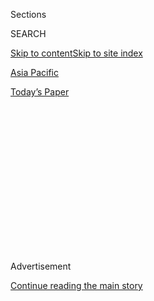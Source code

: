 <div id="app">

<div>

<div>

<div>

<div class="NYTAppHideMasthead css-1q2w90k e1suatyy0">

<div class="section css-ui9rw0 e1suatyy2">

<div class="css-eph4ug er09x8g0">

<div class="css-6n7j50">

</div>

<span class="css-1dv1kvn">Sections</span>

<div class="css-10488qs">

<span class="css-1dv1kvn">SEARCH</span>

</div>

[Skip to content](#site-content)[Skip to site index](#site-index)

</div>

<div id="masthead-section-label" class="css-1wr3we4 eaxe0e00">

[Asia
Pacific](https://www.nytimes3xbfgragh.onion/section/world/asia)

</div>

<div class="css-10698na e1huz5gh0">

</div>

</div>

<div id="masthead-bar-one" class="section hasLinks css-15hmgas e1csuq9d3">

<div class="css-uqyvli e1csuq9d0">

</div>

<div class="css-1uqjmks e1csuq9d1">

</div>

<div class="css-9e9ivx">

[](https://myaccount.nytimes3xbfgragh.onion/auth/login?response_type=cookie&client_id=vi)

</div>

<div class="css-1bvtpon e1csuq9d2">

[Today’s
Paper](https://www.nytimes3xbfgragh.onion/section/todayspaper)

</div>

</div>

</div>

</div>

<div data-aria-hidden="false">

<div id="site-content" data-role="main">

<div>

<div class="css-1aor85t" style="opacity:0.000000001;z-index:-1;visibility:hidden">

<div class="css-1hqnpie">

<div class="css-epjblv">

<span class="css-17xtcya">[Asia
Pacific](/section/world/asia)</span><span class="css-x15j1o">|</span><span class="css-fwqvlz">Rohingya
Recount Atrocities: ‘They Threw My Baby Into a
Fire’</span>

</div>

<div class="css-k008qs">

<div class="css-1iwv8en">

<span class="css-18z7m18"></span>

<div>

</div>

</div>

<span class="css-1n6z4y">https://nyti.ms/2z00lsf</span>

<div class="css-1705lsu">

<div class="css-4xjgmj">

<div class="css-4skfbu" data-role="toolbar" data-aria-label="Social Media Share buttons, Save button, and Comments Panel with current comment count" data-testid="share-tools">

  - 
  - 
  - 
  - 
    
    <div class="css-6n7j50">
    
    </div>

  - 
  - 

</div>

</div>

</div>

</div>

</div>

</div>

<div class="css-13pd83m">

</div>

<div id="top-wrapper" class="css-1sy8kpn">

<div id="top-slug" class="css-l9onyx">

Advertisement

</div>

[Continue reading the main
story](#after-top)

<div class="ad top-wrapper" style="text-align:center;height:100%;display:block;min-height:250px">

<div id="top" class="place-ad" data-position="top" data-size-key="top">

</div>

</div>

<div id="after-top">

</div>

</div>

<div id="sponsor-wrapper" class="css-1hyfx7x">

<div id="sponsor-slug" class="css-19vbshk">

Supported by

</div>

[Continue reading the main
story](#after-sponsor)

<div id="sponsor" class="ad sponsor-wrapper" style="text-align:center;height:100%;display:block">

</div>

<div id="after-sponsor">

</div>

</div>

<div class="css-1vkm6nb ehdk2mb0">

# Rohingya Recount Atrocities: ‘They Threw My Baby Into a Fire’

</div>

<div class="css-79elbk" data-testid="photoviewer-wrapper">

<div class="css-z3e15g" data-testid="photoviewer-wrapper-hidden">

</div>

<div class="css-1a48zt4 ehw59r15" data-testid="photoviewer-children">

![<span class="css-16f3y1r e13ogyst0" data-aria-hidden="true">Rohingya
refugees arriving in Bangladesh after crossing the Naf River this
month.</span><span class="css-cnj6d5 e1z0qqy90" itemprop="copyrightHolder"><span class="css-1ly73wi e1tej78p0">Credit...</span><span><span>Sergey
Ponomarev for The New York
Times</span></span></span>](https://static01.graylady3jvrrxbe.onion/images/2017/10/12/world/12massacres-1/09massacres-1-articleLarge.jpg?quality=75&auto=webp&disable=upscale)

</div>

</div>

<div class="css-xt80pu e12qa4dv0">

<div class="css-18e8msd">

<div class="css-vp77d3 epjyd6m0">

<div class="css-1baulvz">

By [<span class="css-1baulvz last-byline" itemprop="name">Jeffrey
Gettleman</span>](http://www.nytimes3xbfgragh.onion/by/jeffrey-gettleman)

</div>

</div>

  - Oct. 11,
    2017

  - 
    
    <div class="css-4xjgmj">
    
    <div class="css-d8bdto" data-role="toolbar" data-aria-label="Social Media Share buttons, Save button, and Comments Panel with current comment count" data-testid="share-tools">
    
      - 
      - 
      - 
      - 
        
        <div class="css-6n7j50">
        
        </div>
    
      - 
      - 
    
    </div>
    
    </div>

</div>

</div>

<div class="section meteredContent css-1r7ky0e" name="articleBody" itemprop="articleBody">

<div class="css-1fanzo5 StoryBodyCompanionColumn">

<div class="css-53u6y8">

COX’S BAZAR, Bangladesh — Hundreds of women stood in the river, held at
gunpoint, ordered not to move.

A pack of soldiers stepped toward a petite young woman with light brown
eyes and delicate cheekbones. Her name was Rajuma, and she was standing
chest-high in the water, clutching her baby son, while her village in
Myanmar burned down behind her.

“You,” the soldiers said, pointing at her.

She froze.

“You\!”

She squeezed her baby tighter.

In the next violent blur of moments, the soldiers clubbed Rajuma in the
face, tore her screaming child out of her arms and hurled him into a
fire. She was then dragged into a house and gang-raped.

By the time the day was over, she was running through a field naked and
covered in blood. Alone, she had lost her son, her mother, her two
sisters and her younger brother, all wiped out in front of her eyes, she
says.

Rajuma is a
[Rohingya](https://www.nytimes3xbfgragh.onion/2017/09/13/world/asia/myanmar-rohingya-muslim.html)
Muslim, one of the most persecuted ethnic groups on earth, and she now
spends her days drifting through a refugee camp in Bangladesh in a daze.

She relayed her story to me during a recent reporting trip I made to the
camps, where hundreds of thousands of Rohingya like her have rushed for
safety. Her deeply disturbing account of what happened in her village,
in late August, was corroborated by dozens of other survivors, whom I
spoke with at length, and by human rights groups gathering evidence of
atrocities.

Survivors said they saw government soldiers stabbing babies, cutting off
boys’ heads, gang-raping girls, shooting 40-millimeter grenades into
houses, burning entire families to death, and rounding up dozens of
unarmed male villagers and summarily executing them.

</div>

</div>

<div class="css-79elbk" data-testid="photoviewer-wrapper">

<div class="css-z3e15g" data-testid="photoviewer-wrapper-hidden">

</div>

<div class="css-1a48zt4 ehw59r15" data-testid="photoviewer-children">

![<span class="css-16f3y1r e13ogyst0" data-aria-hidden="true">Rohingya
women waiting at the World Food Program distribution point in Tchainkali
camp,
Bangladesh.</span><span class="css-cnj6d5 e1z0qqy90" itemprop="copyrightHolder"><span class="css-1ly73wi e1tej78p0">Credit...</span><span>Sergey
Ponomarev for The New York
Times</span></span>](https://static01.graylady3jvrrxbe.onion/images/2017/10/12/world/12massacres-7/10massacres-7-articleLarge.jpg?quality=75&auto=webp&disable=upscale)

</div>

</div>

<div class="css-1fanzo5 StoryBodyCompanionColumn">

<div class="css-53u6y8">

Much of the violence was flamboyantly brutal, intimate and personal —
the kind that is detonated by a long, bitter history of ethnic hatred.

“People were holding the soldiers’ feet, begging for their lives,”
Rajuma said. “But they didn’t stop, they just kicked them off and killed
them. They chopped people, they shot people, they raped us, they left us
senseless.”

Human rights investigators said that Myanmar’s military killed more than
1,000 civilians in the state of Rakhine, and possibly as many as 5,000,
though it will be hard to ever know because Myanmar is not allowing the
United Nations or anyone else into the affected areas.

Peter Bouckaert, a veteran investigator with Human Rights Watch, said
there was growing evidence of organized massacres, like the one Rajuma
survived, in which government soldiers methodically slaughtered more
than 100 civilians in a single location. He called them crimes against
humanity.

On Wednesday, the United Nations human rights office said that
government troops had targeted “houses, fields, food-stocks, crops,
livestock and even trees,” making it “almost impossible” for the
Rohingya to return home.

Myanmar’s army has claimed it was responding to an attack by [Rohingya
militants](https://www.nytimes3xbfgragh.onion/2017/09/17/world/asia/myanmar-rohingya-militants.html)
on Aug. 25 and targeting only the insurgents. But according to dozens of
witnesses, almost all of the people killed were unarmed villagers, and
many had their hands bound.

Satellite imagery has revealed [288 separate villages
burned](https://www.nytimes3xbfgragh.onion/interactive/2017/09/18/world/asia/rohingya-villages.html),
some down to the last post.

Human rights groups said the government troops had one goal: to erase
entire Rohingya communities. The unsparing destruction drove more than
half a million people into Bangladesh in recent weeks. United Nations
officials called the campaign against the Rohingya a “textbook example”
[of ethnic
cleansing](https://www.nytimes3xbfgragh.onion/2017/09/11/world/asia/myanmar-rohingya-ethnic-cleansing.html).

</div>

</div>

<div class="css-1sngw6j">

[](https://www.nytimes3xbfgragh.onion/interactive/2017/09/18/world/asia/rohingya-villages.html)

<div class="css-1eoytci">

![](https://static01.graylady3jvrrxbe.onion/images/2017/09/18/world/asia/rohingya-villages-1505780683109/rohingya-villages-1505780683109-articleLarge.jpg)

</div>

<div class="css-1rha1bf">

## Satellite Images Show More Than 200 Rohingya Villages Burned in Myanmar

Satellite images show that at least 200 villages of Myanmar’s Rohingya
ethnic minority have been set ablaze since late August.

</div>

</div>

<div class="css-1fanzo5 StoryBodyCompanionColumn">

<div class="css-53u6y8">

Nearly each night here in coastal Bangladesh, up the Bay of Bengal from
Myanmar, [bodies wash
up](https://bdnews24.com/bangladesh/2017/09/28/bodies-of-16-rohingyas-mostly-children-wash-up-on-bangladesh-shore)
in the foamy brown tide — children, men, old women who tried to escape
on leaking boats, their faces bloated from seawater.

Rajuma barely made it to Bangladesh, escaping on a small wooden boat a
few weeks ago. She cannot read or write. She does not have a single
piece of paper to prove who she is or that she was born in Myanmar. This
may be a problem if she applies for refugee status in Bangladesh, which
has been reluctant to give it, or ever tries to go home to Myanmar. She
thinks she is around 20, but she could pass for 14 — painfully thin,
with wrists that look as if they could easily break.

She grew up in a rice farming hamlet called Tula Toli, and said the
place had never known
peace.

</div>

</div>

<div class="css-79elbk" data-testid="photoviewer-wrapper">

<div class="css-z3e15g" data-testid="photoviewer-wrapper-hidden">

</div>

<div class="css-1a48zt4 ehw59r15" data-testid="photoviewer-children">

<div class="css-1xdhyk6 erfvjey0">

<span class="css-1ly73wi e1tej78p0">Image</span>

<div class="css-zjzyr8">

<div data-testid="lazyimage-container" style="height:257.77777777777777px">

</div>

</div>

</div>

<span class="css-16f3y1r e13ogyst0" data-aria-hidden="true">Hundreds of
thousands of Rohingya have fled to rough camps in Bangladesh like this
one,
Balukhali.</span><span class="css-cnj6d5 e1z0qqy90" itemprop="copyrightHolder"><span class="css-1ly73wi e1tej78p0">Credit...</span><span>Sergey
Ponomarev for The New York Times</span></span>

</div>

</div>

<div class="css-1fanzo5 StoryBodyCompanionColumn">

<div class="css-53u6y8">

The two main ethnic groups in her village, the Buddhist Rakhines and the
Muslim Rohingya, were like two planes drawn to never touch. They
followed different religions, spoke different languages, ate different
foods and have always distrusted each other.

A community of Buddhists lived just a few minutes from Rajuma’s house,
but she had never spoken with any of them.

“They hate us,” she said.

Azeem Ibrahim, a Scottish academic who recently wrote [a book on the
Rohingya](http://rohingyabook.com), explained that much of the animosity
could be traced to World War II, when the Rohingya fought on the British
side and many Buddhists in Rakhine fought for the occupying Japanese.
Both sides massacred civilians.

After the Allies won, the Rohingya hoped to win independence or join
East Pakistan (today’s Bangladesh), which was also majority Muslim and
ethnically similar to the Rohingya. But the British, eager to appease
Myanmar’s Buddhist majority, decreed that the Rohingya areas would
become part of newly independent Myanmar (then called Burma), setting
the Rohingya up for decades of discrimination.

Myanmar’s leaders soon began stripping their rights and blaming them for
the country’s shortcomings, claiming the Rohingya were illegal migrants
from Bangladesh who had stolen good land.

“Year after year, they were demonized,” Mr. Ibrahim said.

Some influential Buddhist monks said the Rohingya were the reincarnation
of snakes and insects and should be exterminated, like vermin.

The persecution fueled a new Rohingya militant movement, which staged
attacks against Myanmar security outposts on Aug.
25.

</div>

</div>

<div class="css-79elbk" data-testid="photoviewer-wrapper">

<div class="css-z3e15g" data-testid="photoviewer-wrapper-hidden">

</div>

<div class="css-1a48zt4 ehw59r15" data-testid="photoviewer-children">

<div class="css-1xdhyk6 erfvjey0">

<span class="css-1ly73wi e1tej78p0">Image</span>

<div class="css-zjzyr8">

<div data-testid="lazyimage-container" style="height:257.77777777777777px">

</div>

</div>

</div>

<span class="css-16f3y1r e13ogyst0" data-aria-hidden="true">Rohingya men
praying at a makeshift mosque in the Noapara camp, outside Cox’s Bazar,
Bangladesh.</span><span class="css-cnj6d5 e1z0qqy90" itemprop="copyrightHolder"><span class="css-1ly73wi e1tej78p0">Credit...</span><span>Sergey
Ponomarev for The New York
Times</span></span>

</div>

</div>

<div style="max-width:100%;margin:0 auto">

<div class="css-17dprlf" data-id="100000005465032" data-slug="help-rohingya-promo" style="max-width:300px">

</div>

</div>

<div class="css-1fanzo5 StoryBodyCompanionColumn">

<div class="css-53u6y8">

From her village, Rajuma said, she heard explosions from one of those
attacks — or at least from the government response to it.

Over the next few days, Rajuma watched huge fires burn on the horizon.
The military was beginning what it called “clearance operations.”
Rohingya villages all around Tula Toli were burned to the ground, and on
the night of Aug. 29, an elder came from the mosque to Rajuma’s house to
deliver a message: The Buddhists say we should go to the river, for our
safety.

Her family decided to stay put. “Nobody trusts a Buddhist,” Rajuma said.

The next morning, Rajuma was busy making potato curry. As she sprinkled
ginger and chiles into a big pot, she sensed something and stopped.

She crept to the window and peeked out: soldiers, dozens of them,
jogging toward Tula Toli.

Rajuma and her family tried to run but were quickly captured and marched
to a riverbank where hundreds of other terrified villagers had been
taken prisoner.

The soldiers separated the men from the women. The villagers pleaded for
their lives and dropped to their knees, hugging the soldiers’ boots. The
soldiers kicked them off and methodically killed all the men, said
Rajuma and several other survivors from Tula Toli, all interviewed
separately.

</div>

</div>

<div class="css-79elbk" data-testid="photoviewer-wrapper">

<div class="css-z3e15g" data-testid="photoviewer-wrapper-hidden">

</div>

<div class="css-1a48zt4 ehw59r15" data-testid="photoviewer-children">

<div class="css-1xdhyk6 erfvjey0">

<span class="css-1ly73wi e1tej78p0">Image</span>

<div class="css-zjzyr8">

<div data-testid="lazyimage-container" style="height:257.77777777777777px">

</div>

</div>

</div>

<span class="css-16f3y1r e13ogyst0" data-aria-hidden="true">Rajuma, 20,
saw her 18-month-old son and most of the rest of her family killed by
soldiers in Myanmar. She is now in the Kutupalong refugee camp in
Bangladesh.</span><span class="css-cnj6d5 e1z0qqy90" itemprop="copyrightHolder"><span class="css-1ly73wi e1tej78p0">Credit...</span><span>Sergey
Ponomarev for The New York Times</span></span>

</div>

</div>

<div class="css-1fanzo5 StoryBodyCompanionColumn">

<div class="css-53u6y8">

The women and young children were sent into the water and told to wait.

In terms of the tactics used, the weapons fired, the openness of the
killings, the gang rapes and the level of military organization, the
accounts from many different Rohingya areas present a distressing
harmony.

“Stories of atrocities are universal,” said Anthony Lake, the executive
director of Unicef.

He said he was profoundly troubled by what Rohingya children had been
drawing in the camps — [guns, fires, machetes and people on the ground
with red streaming out of
them](https://weshare.unicef.org/C.aspx?VP3=SearchResult&LBID=2AMZKTG1WYH&IT=Thumb_FixedHeight_M_Details_ToolTip).

In a hospital bed near Cox’s Bazar, the biggest town in this part of
Bangladesh, Muhamedul Hassan, a Rohingya shopkeeper from a village
called Monu Para, lies on a clean white sheet. Doctors say the fact he
is still alive is a miracle.

On Aug. 27, Mr. Hassan said, around 20 soldiers from a nearby army base
stormed into Monu Para and ordered all the men and any boys older than
10 to report to the house of a prominent Rohingya cattle trader.

The soldiers tied everyone’s hands behind their backs. They made them
sit in the yard, heads down.

Around 400 men and boys were hunched over, Mr. Hassan said. They were
sweating through their shirts. An army sergeant whom the villagers knew
then pulled out a long, thin
knife.

</div>

</div>

<div class="css-79elbk" data-testid="photoviewer-wrapper">

<div class="css-z3e15g" data-testid="photoviewer-wrapper-hidden">

</div>

<div class="css-1a48zt4 ehw59r15" data-testid="photoviewer-children">

<div class="css-1xdhyk6 erfvjey0">

<span class="css-1ly73wi e1tej78p0">Image</span>

<div class="css-zjzyr8">

<div data-testid="lazyimage-container" style="height:257.77777777777777px">

</div>

</div>

</div>

<span class="css-16f3y1r e13ogyst0" data-aria-hidden="true">A Rohingya
family at the newly erected Balukhali
camp.</span><span class="css-cnj6d5 e1z0qqy90" itemprop="copyrightHolder"><span class="css-1ly73wi e1tej78p0">Credit...</span><span>Sergey
Ponomarev for The New York Times</span></span>

</div>

</div>

<div class="css-1fanzo5 StoryBodyCompanionColumn">

<div class="css-53u6y8">

“People were calling for help,” Mr. Hassan said. “The boys were
screaming out their mother’s name, their father’s name.”

Mr. Hassan said that in front of his eyes, dozens of people were
decapitated or shot. He was shot three times — twice in the back and
once in the chest — but all the bullets missed vital organs.

After the soldiers left, Mr. Hassan said, he stumbled away to his house,
where his sister stuffed turmeric powder, the best they could do for an
antiseptic, into his wounds.

Human rights investigators said the gravest atrocities they have
documented were committed from Aug. 25 to Sept. 1, the period right
after the militant attacks. Many witnesses described government troops
wantonly killing anyone they could get their hands on.

In Tula Toli, Rajuma fought as hard as she could to hold onto her baby,
Muhammad Sadeque, about 18 months old.

But one soldier grabbed her hands, another grabbed her body, and another
slugged her in the face with a club. A jagged scar now runs along her
jaw.

The child was lifted away from her, his legs wiggling in the air.

“They threw my baby into a fire — they just flung him,” she
said.

</div>

</div>

<div class="css-79elbk" data-testid="photoviewer-wrapper">

<div class="css-z3e15g" data-testid="photoviewer-wrapper-hidden">

</div>

<div class="css-1a48zt4 ehw59r15" data-testid="photoviewer-children">

<div class="css-1xdhyk6 erfvjey0">

<span class="css-1ly73wi e1tej78p0">Image</span>

<div class="css-zjzyr8">

<div data-testid="lazyimage-container" style="height:257.77777777777777px">

</div>

</div>

</div>

<span class="css-16f3y1r e13ogyst0" data-aria-hidden="true">A drawing by
a Rohingya boy about his experiences while fleeing
Myanmar.</span><span class="css-cnj6d5 e1z0qqy90" itemprop="copyrightHolder"><span class="css-1ly73wi e1tej78p0">Credit...</span><span>Sergey
Ponomarev for The New York Times</span></span>

</div>

</div>

<div class="css-1fanzo5 StoryBodyCompanionColumn">

<div class="css-53u6y8">

Rajuma said two soldiers then pulled her into a house, tore off her veil
and dress and raped her. She said that her two sisters were raped and
killed in the same room, and that in the next room, her mother and
10-year-old brother were shot.

At some point, Rajuma thought she had died. She lost consciousness. When
she woke, the soldiers were gone, but the house was on fire.

She sprinted out naked, past her family’s bodies, past burning homes,
and hid in a forest. Night fell, but she did not sleep.

In the morning she found an old T-shirt to wear and kept running.

Many people in the refugee camps have been eerily stoic — seemingly
traumatized past the ability to feel. In dozens of interviews with
survivors who said their loved ones had been killed in front of them,
not a single tear was shed.

But as she reached the end of her horrible testimony, Rajuma broke down.

“I can’t explain how hard it hurts,” she said, tears rolling off her
cheeks, “to no longer hear my son call me ma.”

She hunched over on a plastic stool in another family’s hut, covered her
mouth with a red veil and started sobbing so hard she could barely
breathe.

A few other refugees looked over at her but went on cooking or cleaning.
Outside, on a road not far away, trucks blared their horns, fighting
through
traffic.

</div>

</div>

<div class="css-79elbk" data-testid="photoviewer-wrapper">

<div class="css-z3e15g" data-testid="photoviewer-wrapper-hidden">

</div>

<div class="css-1a48zt4 ehw59r15" data-testid="photoviewer-children">

<div class="css-1xdhyk6 erfvjey0">

<span class="css-1ly73wi e1tej78p0">Image</span>

<div class="css-zjzyr8">

<div data-testid="lazyimage-container" style="height:257.77777777777777px">

</div>

</div>

</div>

<span class="css-16f3y1r e13ogyst0" data-aria-hidden="true">The body of
a Rohingya woman washed up in Bangladesh after her boat sank in rough
seas in late
September.</span><span class="css-cnj6d5 e1z0qqy90" itemprop="copyrightHolder"><span class="css-1ly73wi e1tej78p0">Credit...</span><span>Sergey
Ponomarev for The New York Times</span></span>

</div>

</div>

</div>

<div>

</div>

<div>

</div>

<div>

</div>

<div>

<div id="bottom-wrapper" class="css-1ede5it">

<div id="bottom-slug" class="css-l9onyx">

Advertisement

</div>

[Continue reading the main
story](#after-bottom)

<div id="bottom" class="ad bottom-wrapper" style="text-align:center;height:100%;display:block;min-height:90px">

</div>

<div id="after-bottom">

</div>

</div>

</div>

</div>

</div>

## Site Index

<div>

</div>

## Site Information Navigation

  - [© <span>2020</span> <span>The New York Times
    Company</span>](https://help.nytimes3xbfgragh.onion/hc/en-us/articles/115014792127-Copyright-notice)

<!-- end list -->

  - [NYTCo](https://www.nytco.com/)
  - [Contact
    Us](https://help.nytimes3xbfgragh.onion/hc/en-us/articles/115015385887-Contact-Us)
  - [Work with us](https://www.nytco.com/careers/)
  - [Advertise](https://nytmediakit.com/)
  - [T Brand Studio](http://www.tbrandstudio.com/)
  - [Your Ad
    Choices](https://www.nytimes3xbfgragh.onion/privacy/cookie-policy#how-do-i-manage-trackers)
  - [Privacy](https://www.nytimes3xbfgragh.onion/privacy)
  - [Terms of
    Service](https://help.nytimes3xbfgragh.onion/hc/en-us/articles/115014893428-Terms-of-service)
  - [Terms of
    Sale](https://help.nytimes3xbfgragh.onion/hc/en-us/articles/115014893968-Terms-of-sale)
  - [Site
    Map](https://spiderbites.nytimes3xbfgragh.onion)
  - [Help](https://help.nytimes3xbfgragh.onion/hc/en-us)
  - [Subscriptions](https://www.nytimes3xbfgragh.onion/subscription?campaignId=37WXW)

</div>

</div>

</div>

</div>
